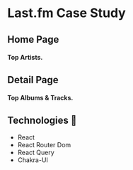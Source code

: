 # Last.fm Case Study 

## Home Page

#### Top Artists. 

## Detail Page

#### Top Albums & Tracks.

## Technologies 🚀
- React
- React Router Dom
- React Query
- Chakra-UI
